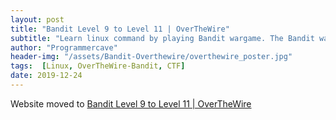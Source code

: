 ```yaml
---
layout: post
title: "Bandit Level 9 to Level 11 | OverTheWire"
subtitle: "Learn linux command by playing Bandit wargame. The Bandit wargame is aimed at absolute beginners. It will teach the basics needed to be able to play other wargames. Below is the solution of Level 9 → Level 10, Level 10 → Level 11 and Level 11 → Level 12. In this post we will learn how to find a sting of certain pattern in a text file. How to decode a file from certain encoding and how to transform string in command line. The passwords are hidden, so you have to find the passwords for next level yourself."
author: "Programmercave"
header-img: "/assets/Bandit-Overthewire/overthewire_poster.jpg"
tags:  [Linux, OverTheWire-Bandit, CTF]
date: 2019-12-24
---
```


Website moved to [Bandit Level 9 to Level 11 | OverTheWire](https://programmercave.com/blog/2019/12/24/Bandit-Level-12-Level-13-OverTheWire)